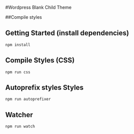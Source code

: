 #Wordpress Blank Child Theme

##Compile styles

## Getting Started (install dependencies)

```
npm install
```

## Compile Styles (CSS)

```
npm run css
```

## Autoprefix styles Styles

```
npm run autoprefixer
```

## Watcher

```
npm run watch
```